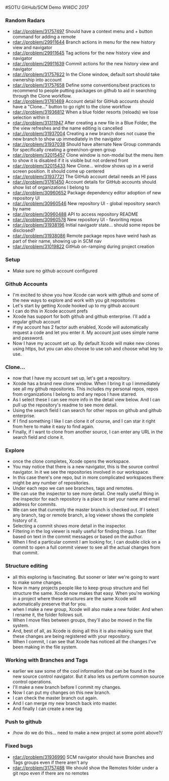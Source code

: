 #SOTU GitHub/SCM Demo
_WWDC 2017_

### Random Radars
- <rdar://problem/31757497> Should have a context menu and + button command for adding a remote 
- <rdar://problem/29911644> Branch actions in menu for the new history view and navigator
- <rdar://problem/29911645> Tag actions for the new history view and navigator
- <rdar://problem/29911639> Commit actions for the new history view and navigator
- <rdar://problem/31757622> In the Clone window, default sort should take ownership into account
- <rdar://problem/31757658> Define some conventions/best practices to recommend to people putting packages on github to aid in searching through the Clone workflow.
- <rdar://problem/31761469> Account detail for GitHub accounts should have a "Clone..." button to go right to the clone workflow
- <rdar://problem/31936812> When a blue folder resorts (reloads) we lose selection within it
- <rdar://problem/31311947> After creating a new file in a Blue Folder, the the view refreshes and the name editing is cancelled
- <rdar://problem/31937004> Creating a new branch does not cuase the new branch to show up immediately in the navigator
- <rdar://problem/31937038> Should have alternate New Group commands for specifically creating a green/non-green group
- <rdar://problem/32015457> Clone window is non-modal but the menu item to show it is disabled if it is visible but not ordered front
- <rdar://problem/32015433> New Clone... window shows up in a werid screen position. It should come up centered
- <rdar://problem/31937721> The GitHub account detail needs an HI pass
- <rdar://problem/31761450> Account details for GitHub accounts should show list of organizations I belong to
- <rdar://problem/30960652> Package dependency editor adoption of new repository UI
- <rdar://problem/30960546> New repository UI - global repository search by name
- <rdar://problem/30960488> API to access repository README
- <rdar://problem/30960578> New repository UI - favoriting repos
- <rdar://problem/31938196> Initial navigaotr state... should some repos be disclosed?
- <rdar://problem/31938086> Remote package repos have weird hash as part of their name, showing up in SCM nav
- <rdar://problem/31019822> GitHub on-ramping during project creation


### Setup
* Make sure no github account configured

### Github Accounts
* I'm excited to show you how Xcode can work with github and some of the new ways to explore and work with you git repositories
* Let's start by getting Xcode hooked up to my github account
* I can do this in Xcode account prefs
* Xcode has support for both github and github enterprise. I'll add a regular github account
* if my account has 2 factor auth enabled, Xcode will automatically request a code and let you enter it. My account just uses simple name and password.
* Now I have my account set up. By default Xcode will make new clones using https, but you can also choose to use ssh and choose what key to use.

### Clone...
* now that I have my account set up, let's get a repository.
* Xcode has a brand new clone window. When I bring it up I immediately see all my github repositories. This includes my personal repos, repos from organizations I belong to and any repos I have starred.
* As I select these I can see more info in the detail view below. And I can pull up the repository's readme to see more detail.
* Using the search field I can search for other repos on github and  github enterprise.
* If I find something I like I can clone it of course, and I can star it right from here to make it easy to find again.
* Finally, if I want to clone from another source, I can enter any URL in the search field and clone it.

### Explore
* once the clone completes, Xcode opens the workspace.
* You may notice that there is a new navigator, this is the source control navigator. In it we see the repositories involved in our workspace.
* In this case there's one repo, but in more complicated workspaces there might be any number of repositories.
* Under each repo we can see branches, tags and remotes.
* We can use the inspector to see more detail. One really useful thing in the inspector for each repository is a place to set your name and email address for commits.
* We can see that currently the master branch is checked out. If I select any branch, tag or remote branch, a log viewer shows the complete history of it.
* Selecting a commit shows more detail in the inspector.
* Filtering in the log viewer is really useful for finding things. I can filter based on text in the commit messages or based on the author.
* When I find a particular commit I am looking for, I can double click on a commit to open a full commit viewer to see all the actual changes from that commit.

### Structure editing
* all this exploring is fascinating. But sooner or later we're going to want to make some changes.
* Now in many projects people like to keep group structure and fiel structure the same. Xcode now makes that easy. When you're working in a project where these structures are the same Xcode will automatically preserve that for you.
* when I make a new group, Xcode will also make a new folder. And when I rename it, the folder follows suit.
* When I move files between groups, they'll also be moved in the file system.
* And, best of all, as Xcode is doing all this it is also making sure that these changes are being registered with your repository.
* When I commit, I can see that Xcode has noticed all the changes I've been making in the file system.

### Working with Branches and Tags
* earlier we saw some of the cool information that can be found in the new source control navigator. But it also lets us perform common source control operations.
* I'll make a new branch before I commit my changes.
* Now I can put my changes on this new branch.
* I can check the master branch out again.
* And I can merge my new branch back into master.
* And finally I can create a new tag

### Push to github
* /how do we do this... need to make a new project at some point above?/

### Fixed bugs
- <rdar://problem/31936990> SCM navigator should have Branches and Tags groups even if there aren't any
- <rdar://problem/31757488> We should show the Remotes folder under a git repo even if there are no remotes
